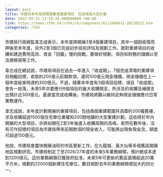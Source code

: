 ```yaml
---
layout: post
title: 市建局本年度將開展數個重建項目　包括兩個大型計劃
date: 2022-05-22 11:19:20.000000000 +08:00
link: https://news.rthk.hk/rthk/ch/component/k2/1649631-20220522.htm
categories: rthk
---
```


市建局行政總監韋志成表示，本年度將開展3至4個重建項目，其中一個因疫情而押後至本年度，另外2至3個已完成初步技術評估及規劃工作。面對重建項目的收購和建造費用高昂、資金「回籠」慢的挑戰，要做好規劃、項目和財務的儲備以至法規檢視等工作。

韋志成在網誌說，市建局項目在過去一年進入「收成期」，7個完成清場的重建項目相繼招標，收取約200億元前期款項，連同100億元現金儲備，現金儲備在上一個年度結束時達約300億元。不過，隨著本年度有3個項目招標，項目「收成期」會告一段落，未來5年亦要應付6個項目的龐大收購開支，所涉及的收購及補償支出預計近300億元，憂慮當完成收購後，市建局將難以維持足夠現金儲備應付日常業務運作。

韋志成說，本年度計劃開展的重建項目，包括兩個重建範圍共涵蓋約200幢舊樓，涉及收購超過1500個住宅單位業權和200間地舖的大型重建計劃。這些將於年內開展的大型項目，亦將如期在2至3年後進入收購周期的高峰。若然在數年後，沒有可作招標的項目為市建局帶來前期款項的現金收入，可能將出現負現金流，額度可超過150億元。

他說，市建局會盡快開展油旺的市區更新工作，在九龍城、黃大仙等多個舊區開展地區規劃研究。市建局制定了至2026/27年度的未來5年業務綱領，預計總成本達到1200億元。這份業務綱領已獲政府批准，未來5年可更新的舊區面積超過20萬平方米，規劃約22000個新建住宅單位，數目相對去年的業務綱領增加大約四分一。
